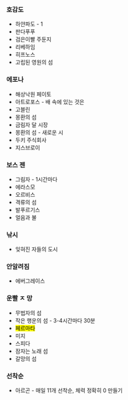 ### 호감도
- 하얀파도 - 1
- 판다푸푸
- 검은이빨 주둔지
- 리베하임
- 히프노스
- 고립된 영원의 섬

### 에포나
- 해상낙원 페이토
- 아트로포스    - 배 속에 있는 것은
- 고블린
- 몽환의 섬
- 금림자 달 시장
- 몽환의 섬 - 새로운 시
- 두키 주식회사
- 지스브로이

### 보스 젠
- 그림자 - 1시간마다
- 에라스모
- 오르비스
- 격류의 섬
- 발푸르기스
- 얼음과 불

### 낚시
- 잊혀진 자들의 도시

### 안알려짐
- 에버그레이스

### 운빨 ㅈ 망
- 무법자의 섬
- 작은 행운의 섬 - 3-4시간마다 30분
- <mark>페르마타
- 미지
- 스피다
- 잠자는 노래 섬
- 갈망의 섬

### 선착순
- 아르곤 - 매일 11개 선착순, 체력 정확히 0 만들기
